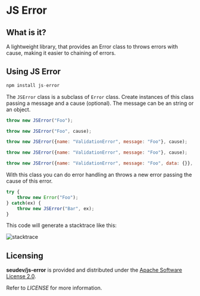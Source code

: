 # JS Error

## What is it?

A lightweight library, that provides an Error class to throws errors with cause, making it easier to chaining of errors.

## Using JS Error

```javascript
npm install js-error
```

The `JSError` class is a subclass of `Error` class. Create instances of this class passing a message and a cause (optional). The message can be an string or an object.

```javascript
throw new JSError("Foo");

throw new JSError("Foo", cause);

throw new JSError({name: "ValidationError", message: "Foo"}, cause);

throw new JSError({name: "ValidationError", message: "Foo"}, cause);

throw new JSError({name: "ValidationError", message: "Foo", data: {}}, cause);
```

With this class you can do error handling an throws a new error passing the cause of this error.

```javascript
try {
    throw new Error("Foo");
} catch(ex) {
    throw new JSError("Bar", ex);
}
```
This code will generate a stacktrace like this:

![stacktrace](https://user-images.githubusercontent.com/8549602/57972828-0b0cc980-7976-11e9-990b-3d3692805e07.png)

## Licensing

**seudev/js-error** is provided and distributed under the [Apache Software License 2.0](http://www.apache.org/licenses/LICENSE-2.0).

Refer to *LICENSE* for more information.
